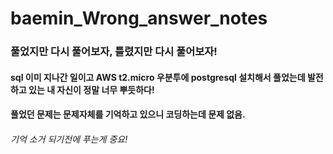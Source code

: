 # baemin_Wrong_answer_notes
### 풀었지만 다시 풀어보자, 틀렸지만 다시 풀어보자!
####

#### sql 이미 지나간 일이고 AWS t2.micro 우분투에 postgresql 설치해서 풀었는데 발전하고 있는 내 자신이 정말 너무 뿌듯하다!

#### 풀었던 문제는 문제자체를 기억하고 있으니 코딩하는데 문제 없음.
###### 기억 소거 되기전에 푸는게 중요!
